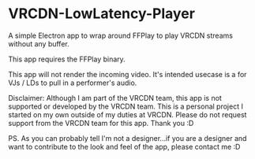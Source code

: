 # VRCDN-LowLatency-Player
A simple Electron app to wrap around FFPlay to play VRCDN streams without any buffer.

This app requires the FFPlay binary.

This app will not render the incoming video. It's intended usecase is a for VJs / LDs to pull in a performer's audio.

Disclaimer: Although I am part of the VRCDN team, this app is not supported or developed by the VRCDN team. This is a personal project I started on my own outside of my duties at VRCDN. Please do not request support from the VRCDN team for this app. Thank you :D

PS. As you can probably tell I'm not a designer...if you are a designer and want to contribute to the look and feel of the app, please contact me :D